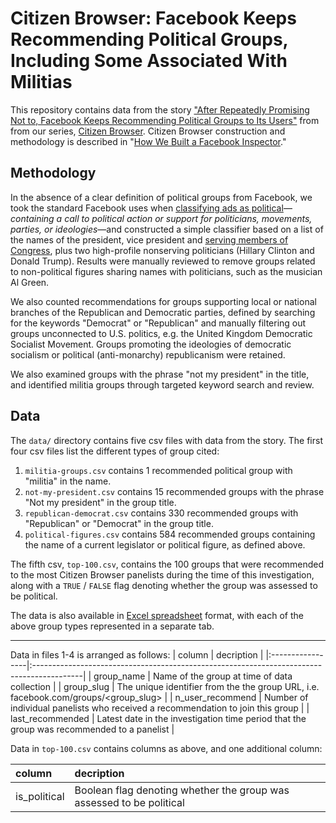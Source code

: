 # Citizen Browser: Facebook Keeps Recommending Political Groups, Including Some Associated With Militias
This repository contains data from the story ["After Repeatedly Promising Not to, Facebook Keeps Recommending Political Groups to Its Users"](https://themarkup.org/citizen-browser/) from from our series, [Citizen Browser](https://themarkup.org/citizen-browser/). Citizen Browser construction and methodology is described in "[How We Built a Facebook Inspector](https://themarkup.org/citizen-browser/2021/01/05/how-we-built-a-facebook-inspector)."

## Methodology
In the absence of a clear definition of political groups from Facebook, we took the standard Facebook uses when [classifying ads as political](https://www.facebook.com/business/help/167836590566506?id=288762101909005)—*containing a call to political action or support for politicians, movements, parties, or ideologies*—and constructed a simple classifier based on a list of the names of the president, vice president and [serving members of Congress](https://github.com/unitedstates/congress-legislators), plus two high-profile nonserving politicians (Hillary Clinton and Donald Trump). Results were manually reviewed to remove groups related to non-political figures sharing names with politicians, such as the musician Al Green.


We also counted recommendations for groups supporting local or national branches of the Republican and Democratic parties, defined by searching for the keywords "Democrat" or "Republican" and manually filtering out groups unconnected to U.S. politics, e.g. the United Kingdom Democratic Socialist Movement. Groups promoting the ideologies of democratic socialism or political (anti-monarchy) republicanism were retained.

We also examined groups with the phrase "not my president" in the title, and identified militia groups through targeted keyword search and review.

## Data
The `data/` directory contains five csv files with data from the story. The first four csv files list the different types of group cited:

1. `militia-groups.csv` contains 1 recommended political group with "militia" in the name.
2. `not-my-president.csv` contains 15 recommended groups with the phrase "Not my president" in the group title.
3. `republican-democrat.csv` contains 330 recommended groups with "Republican" or "Democrat" in the group title.
4. `political-figures.csv` contains 584 recommended groups containing the name of a current legislator or political figure, as defined above.

The fifth csv, `top-100.csv`, contains the 100 groups that were recommended to the most Citizen Browser panelists during the time of this investigation, along with a `TRUE` / `FALSE` flag denoting whether the group was assessed to be political.

The data is also available in [Excel spreadsheet](https://github.com/the-markup/citizen-browser-fb-still-recommends-political-groups/raw/main/data/Political%20recommended%20groups%20February-June.xlsx) format, with each of the above group types represented in a separate tab.

-----

Data in files 1-4 is arranged as follows:
| column           | decription                                                                                |
|:-----------------|:------------------------------------------------------------------------------------------|
| group_name       | Name of the group at time of data collection                                              |
| group_slug       | The unique identifier from the the group URL, i.e. facebook.com/groups/<group_slug>  |
| n_user_recommend | Number of individual panelists who received a recommendation to join this group |
| last_recommended  | Latest date in the investigation time period that the group was recommended to a panelist |

Data in `top-100.csv` contains columns as above, and one additional column:

| column           | decription                                                                                |
|:-----------------|:------------------------------------------------------------------------------------------|
| is_political      | Boolean flag denoting whether the group was assessed to be political                    |
